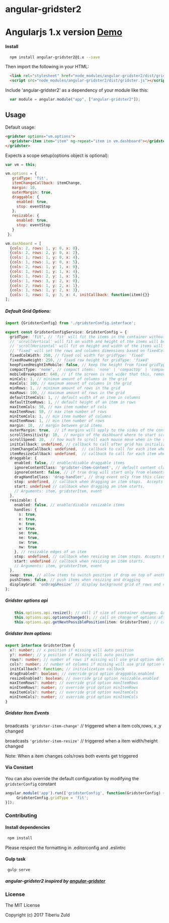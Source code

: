 angular-gridster2
==============
# Angularjs 1.x version [Demo](http://tiberiuzuld.github.io/angular-gridster2/angularjs)

#### Install
```bash
  npm install angular-gridster2@1.x --save
```

Then import the following in your HTML:

```html
  <link rel="stylesheet" href="node_modules/angular-gridster2/dist/gridster.css"/>
  <script src="node_modules/angular-gridster2/dist/gridster.js"></script>
```

Include 'angular-gridster2' as a dependency of your module like this:
```JavaScript
  var module = angular.module("app", ["angular-gridster2"]);
```

## Usage

Default usage:

```html
<gridster options="vm.options">
  <gridster-item item="item" ng-repeat="item in vm.dashboard"></gridster-item>
</gridster>
```
Expects a scope setup(options object is optional):
```JavaScript
var vm = this;

vm.options = {
   gridType: 'fit',
   itemChangeCallback: itemChange,
   margin: 10,
   outerMargin: true,
   draggable: {
     enabled: true,
     stop: eventStop
   },
   resizable: {
     enabled: true,
     stop: eventStop
   }
 };

vm.dashboard = [
  {cols: 2, rows: 1, y: 0, x: 0},
  {cols: 2, rows: 2, y: 0, x: 2},
  {cols: 1, rows: 1, y: 0, x: 4},
  {cols: 1, rows: 1, y: 0, x: 5},
  {cols: 2, rows: 1, y: 1, x: 0},
  {cols: 1, rows: 1, y: 1, x: 4},
  {cols: 1, rows: 2, y: 1, x: 5},
  {cols: 1, rows: 3, y: 2, x: 0},
  {cols: 2, rows: 1, y: 2, x: 1},
  {cols: 1, rows: 1, y: 2, x: 3},
  {cols: 1, rows: 1, y: 3, x: 4, initCallback: function(item){}}
];
```

##### Default Grid Options:
```typescript
import {GridsterConfig} from './gridsterConfig.interface';

export const GridsterConfigService: GridsterConfig = {
  gridType: 'fit', // 'fit' will fit the items in the container without scroll;
  // 'scrollVertical' will fit on width and height of the items will be the same as the width
  // 'scrollHorizontal' will fit on height and width of the items will be the same as the height
  // 'fixed' will set the rows and columns dimensions based on fixedColWidth and fixedRowHeight options
  fixedColWidth: 250, // fixed col width for gridType: 'fixed'
  fixedRowHeight: 250, // fixed row height for gridType: 'fixed'
  keepFixedHeightInMobile: false, // keep the height from fixed gridType in mobile layout
  compactType: 'none', // compact items: 'none' | 'compactUp' | 'compactLeft' | 'compactUp&Left' | 'compactLeft&Up'
  mobileBreakpoint: 640, // if the screen is not wider that this, remove the grid layout and stack the items
  minCols: 1, // minimum amount of columns in the grid
  maxCols: 100, // maximum amount of columns in the grid
  minRows: 1, // minimum amount of rows in the grid
  maxRows: 100, // maximum amount of rows in the grid
  defaultItemCols: 1, // default width of an item in columns
  defaultItemRows: 1, // default height of an item in rows
  maxItemCols: 50, // max item number of cols
  maxItemRows: 50, // max item number of rows
  minItemCols: 1, // min item number of columns
  minItemRows: 1, // min item number of rows
  margin: 10,  // margin between grid items
  outerMargin: true,  // if margins will apply to the sides of the container
  scrollSensitivity: 10,  // margin of the dashboard where to start scrolling
  scrollSpeed: 20,  // how much to scroll each mouse move when in the scrollSensitivity zone
  initCallback: undefined, // callback to call after grid has initialized
  itemChangeCallback: undefined,  // callback to call for each item when is changes x, y, rows, cols. Arguments: gridsterItem
  itemResizeCallback: undefined,  // callback to call for each item when width/height changes. Arguments: gridsterItem
  draggable: {
    enabled: false, // enable/disable draggable items
    ignoreContentClass: 'gridster-item-content', // default content class to ignore the drag event from
    ignoreContent: false, // if true drag will start only from elements from `dragHandleClass`
    dragHandleClass: 'drag-handler', // drag event only from this class. If `ignoreContent` is true.
    stop: undefined, // callback when dragging an item stops.  Accepts Promise return to cancel/approve drag.
    start: undefined // callback when dragging an item starts.
    // Arguments: item, gridsterItem, event
  },
  resizable: {
    enabled: false, // enable/disable resizable items
    handles: {
      s: true,
      e: true,
      n: true,
      w: true,
      se: true,
      ne: true,
      sw: true,
      nw: true
    }, // resizable edges of an item
    stop: undefined, // callback when resizing an item stops. Accepts Promise return to cancel/approve resize.
    start: undefined // callback when resizing an item starts.
    // Arguments: item, gridsterItem, event
  },
  swap: true, // allow items to switch position if drop on top of another
  pushItems: false, // push items when resizing and dragging
  displayGrid: 'onDrag&Resize' // display background grid of rows and columns
};
```

##### Gridster options api
```typescript
    this.options.api.resize(); // call if size of container changes. Grid will auto resize on window resize.
    this.options.api.optionsChanged(); // call on change of options after initialization
    this.options.api.getNextPossiblePosition(item: GridsterItem); // call to get a viable position for item. Returns true if found
```

##### Gridster item options:
```typescript
export interface GridsterItem {
  x?: number; // x position if missing will auto position
  y?: number; // y position if missing will auto position
  rows?: number; // number of rows if missing will use grid option defaultItemRows
  cols?: number; // number of columns if missing will use grid option defaultItemCols
  initCallback?: Function; // initialization callback
  dragEnabled?: boolean; // override grid option draggable.enabled
  resizeEnabled?: boolean; // override grid option resizable.enabled
  maxItemRows?: number; // override grid option maxItemRows
  minItemRows?: number; // override grid option minItemRows
  maxItemCols?: number; // override grid option maxItemCols
  minItemCols?: number; // override grid option minItemCols
}
```

##### Gridster Item Events 

  broadcasts ```'gridster-item-change'``` // triggered when a item cols,rows, x ,y changed
  
  broadcasts ```'gridster-item-resize'``` // triggered when a item width/height changed

Note: When a item changes cols/rows both events get triggered

#### Via Constant
You can also override the default configuration by modifying the ```gridsterConfig``` constant

```js
angular.module('app').run(['gridsterConfig', function(GridsterConfig) {
	 GridsterConfig.gridType = 'fit';
}]);
```

### Contributing

#### Install dependencies
```bash
 npm install
```

Please respect the formatting in .editorconfig and .eslintrc

#### Gulp task
```bash
 gulp serve
```

##### angular-gridster2 inspired by [angular-gridster](https://github.com/ManifestWebDesign/angular-gridster) 

### License
 The MIT License
 
 Copyright (c) 2017 Tiberiu Zuld
